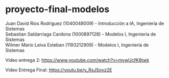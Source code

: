 # proyecto-final-modelos
Juan David Rios Rodriguez (1040048009) - Introducción a IA, Ingeniería de Sistemas  
Sebastian Saldarriaga Cardona (1000897128) - Modelos I, Ingeniería de Sistemas  
Wilmer Mario Leiva Esteban (1193212909) - Modelos I, Ingeniería de Sistemas 

Video entrega 2: https://www.youtube.com/watch?v=mvwUcfK8twk

Video Entrega Final: https://youtu.be/y_RsJSoyz2E
